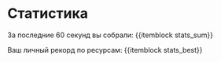 # Статистика

За последние 60 секунд вы собрали: {{itemblock stats_sum}}

Ваш личный рекорд по ресурсам: {{itemblock stats_best}}